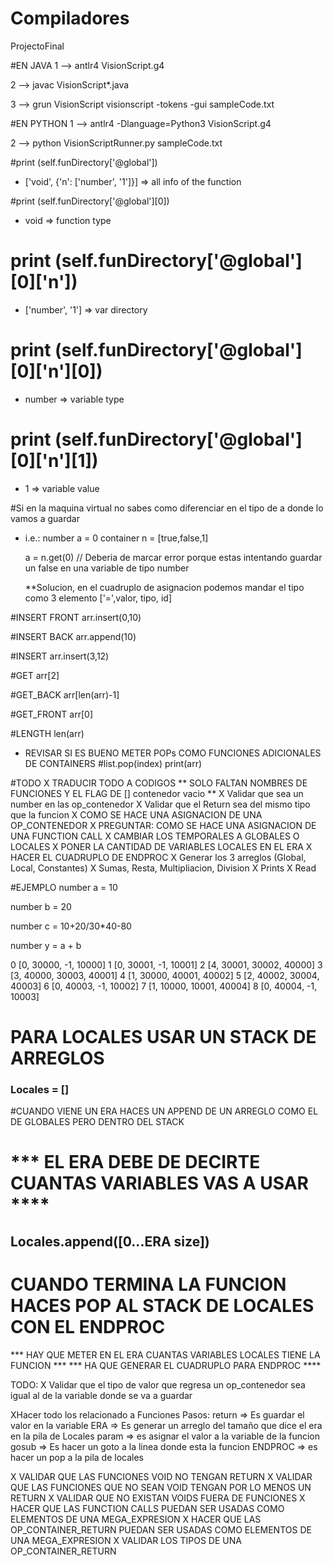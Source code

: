 # Compiladores
ProjectoFinal


#EN JAVA
1 --> antlr4 VisionScript.g4

2 -->  javac VisionScript*.java

3 --> grun VisionScript visionscript -tokens -gui sampleCode.txt

#EN PYTHON
1 --> antlr4 -Dlanguage=Python3 VisionScript.g4

2 --> python VisionScriptRunner.py sampleCode.txt


#print (self.funDirectory['@global'])
- ['void', {'n': ['number', '1']}] => all info of the function

#print (self.funDirectory['@global'][0])
- void => function type

# print (self.funDirectory['@global'][0]['n'])
- ['number', '1'] => var directory

# print (self.funDirectory['@global'][0]['n'][0])
- number => variable type

# print (self.funDirectory['@global'][0]['n'][1])
- 1 => variable value

#Si en la maquina virtual no sabes como diferenciar en el tipo de a donde lo vamos a guardar
- i.e.: 
    number a = 0
    container n = [true,false,1]

    a = n.get(0) // Deberia de marcar error porque estas intentando guardar un false en una variable de tipo number

    **Solucion, en el cuadruplo de asignacion podemos mandar el tipo como 3 elemento ['=',valor, tipo, id]

#INSERT FRONT
arr.insert(0,10)

#INSERT BACK
arr.append(10)

#INSERT 
arr.insert(3,12)

#GET
arr[2]

#GET_BACK
arr[len(arr)-1]

#GET_FRONT
arr[0]

#LENGTH
len(arr)

- REVISAR SI ES BUENO METER POPs COMO FUNCIONES ADICIONALES DE CONTAINERS
#list.pop(index)
print(arr)


#TODO
X TRADUCIR TODO A CODIGOS ** SOLO FALTAN NOMBRES DE FUNCIONES Y EL FLAG DE [] contenedor vacio **
X Validar que sea un number en las op_contenedor
X Validar que el Return sea del mismo tipo que la funcion
X COMO SE HACE UNA ASIGNACION DE UNA OP_CONTENEDOR
X PREGUNTAR: COMO SE HACE UNA ASIGNACION DE UNA FUNCTION CALL
X CAMBIAR LOS TEMPORALES A GLOBALES O LOCALES
X PONER LA CANTIDAD DE VARIABLES LOCALES EN EL ERA
X HACER EL CUADRUPLO DE ENDPROC
X Generar los 3 arreglos (Global, Local, Constantes)
X Sumas, Resta, Multipliacion, Division
X Prints
X Read


#EJEMPLO
number a = 10

number b = 20

number c = 10+20/30*40-80

number y = a + b

0 [0, 30000, -1, 10000]
1 [0, 30001, -1, 10001]
2 [4, 30001, 30002, 40000]
3 [3, 40000, 30003, 40001]
4 [1, 30000, 40001, 40002]
5 [2, 40002, 30004, 40003]
6 [0, 40003, -1, 10002]
7 [1, 10000, 10001, 40004]
8 [0, 40004, -1, 10003]

# PARA LOCALES USAR UN STACK DE ARREGLOS
###          Locales = []
#CUANDO VIENE UN ERA HACES UN APPEND DE UN ARREGLO COMO EL DE GLOBALES PERO DENTRO DEL STACK
# *** EL ERA DEBE DE DECIRTE CUANTAS VARIABLES VAS A USAR ****
##           Locales.append([0...ERA size])
# CUANDO TERMINA LA FUNCION HACES POP AL STACK DE LOCALES CON EL ENDPROC

*** HAY QUE METER EN EL ERA CUANTAS VARIABLES LOCALES TIENE LA FUNCION ***
*** HA QUE GENERAR EL CUADRUPLO PARA ENDPROC ****



TODO: 
X Validar que el tipo de valor que regresa un op_contenedor sea igual al de la variable donde se va a guardar

XHacer todo los relacionado a Funciones
Pasos:
return => Es guardar el valor en la variable
ERA => Es generar un arreglo del tamaño que dice el era en la pila de Locales
param => es asignar el valor a la variable de la funcion
gosub => Es hacer un goto a la linea donde esta la funcion
ENDPROC => es hacer un pop a la pila de locales

X VALIDAR QUE LAS FUNCIONES VOID NO TENGAN RETURN
X VALIDAR QUE LAS FUNCIONES QUE NO SEAN VOID TENGAN POR LO MENOS UN RETURN
X VALIDAR QUE NO EXISTAN VOIDS FUERA DE FUNCIONES
X HACER QUE LAS FUNCTION CALLS PUEDAN SER USADAS COMO ELEMENTOS DE UNA MEGA_EXPRESION
X HACER QUE LAS OP_CONTAINER_RETURN PUEDAN SER USADAS COMO ELEMENTOS DE UNA MEGA_EXPRESION
X VALIDAR LOS TIPOS DE UNA OP_CONTAINER_RETURN